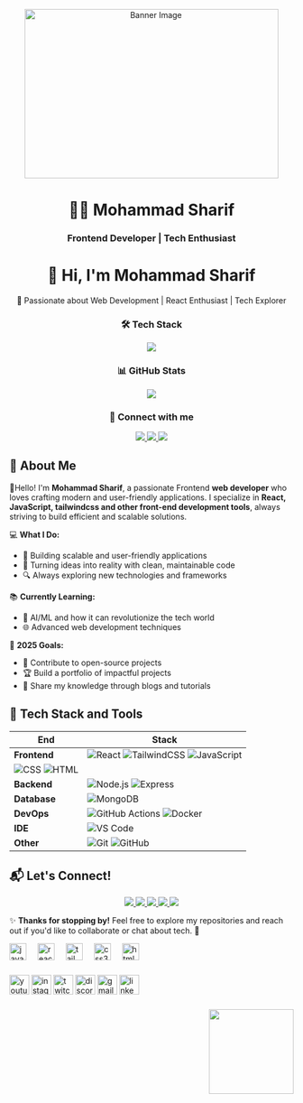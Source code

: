 <!-- Banner Image -->
<!-- Banner Image -->
<p align="center">
  <img src="https://i.ibb.co.com/65164Nt/sharifselfies.jpg" alt="Banner Image" width="450" height="300" />
</p>

<!-- Name & Designation -->
<h1 align="center">👨‍💻 Mohammad Sharif</h1>
<h3 align="center">Frontend Developer | Tech Enthusiast</h3>


<h1 align="center">👋 Hi, I'm Mohammad Sharif</h1>

<p align="center">
  🚀 Passionate about Web Development | React Enthusiast | Tech Explorer
</p>

<!-- Tech Stack -->
<h3 align="center">🛠 Tech Stack</h3>
<p align="center">
  <img src="https://skillicons.dev/icons?i=html,css,js,react,tailwind,typescript,nodejs,express,mongodb,firebase" />
</p>

<!-- GitHub Stats -->
<h3 align="center">📊 GitHub Stats</h3>
<p align="center">
  <img src="https://github-readme-stats.vercel.app/api?username=sharif707&show_icons=true&theme=dark" />
</p>

<!-- Contact Links -->
<h3 align="center">🔗 Connect with me</h3>
<p align="center">
  <a href="https://github.com/sharif707" target="_blank">
    <img src="https://img.shields.io/badge/GitHub-171515?style=for-the-badge&logo=github&logoColor=white" />
  </a>
  <a href="https://x.com/Sharif7O7" target="_blank">
    <img src="https://img.shields.io/badge/Twitter-1DA1F2?style=for-the-badge&logo=twitter&logoColor=white" />
  </a>
  <a href="https://www.linkedin.com/in/mohammad-sharif-b25346327/" target="_blank">
    <img src="https://img.shields.io/badge/LinkedIn-0A66C2?style=for-the-badge&logo=linkedin&logoColor=white" />
  </a>
</p>


###
## 🌟 About Me

👋Hello! I'm **Mohammad Sharif**, a passionate Frontend **web developer** who loves crafting modern and user-friendly applications. 
I specialize in **React, JavaScript, tailwindcss and other front-end development tools**, always striving to build efficient and scalable solutions.  

💻 **What I Do:**  
- 🚀 Building scalable and user-friendly applications  
- 🎨 Turning ideas into reality with clean, maintainable code  
- 🔍 Always exploring new technologies and frameworks  

📚 **Currently Learning:**  
- 🤖 AI/ML and how it can revolutionize the tech world  
- 🌐 Advanced web development techniques  

🎯 **2025 Goals:**  
- 🌱 Contribute to open-source projects  
- 🏆 Build a portfolio of impactful projects  
- 📖 Share my knowledge through blogs and tutorials  



## 🔧 Tech Stack and Tools  



<div align="center">
 
| End        | Stack  |
|------------|-------------------------------------------------|
| **Frontend**  | ![React](https://img.shields.io/badge/-React-61DAFB?logo=react&logoColor=black) ![TailwindCSS](https://img.shields.io/badge/-TailwindCSS-38B2AC?logo=tailwindcss&logoColor=white) ![JavaScript](https://img.shields.io/badge/-JavaScript-F7DF1E?logo=javascript&logoColor=black)
 ![CSS](https://img.shields.io/badge/-CSS3-1572B6?logo=css3&logoColor=white) ![HTML](https://img.shields.io/badge/-HTML5-E34F26?logo=html5&logoColor=white) |
| **Backend**  | ![Node.js](https://img.shields.io/badge/-Node.js-339933?logo=node.js&logoColor=white) ![Express](https://img.shields.io/badge/-Express.js-000000?logo=express&logoColor=white) |
| **Database**  | ![MongoDB](https://img.shields.io/badge/-MongoDB-47A248?logo=mongodb&logoColor=white) |
| **DevOps**  | ![GitHub Actions](https://img.shields.io/badge/-GitHub%20Actions-2088FF?logo=githubactions&logoColor=white) ![Docker](https://img.shields.io/badge/-Docker-2496ED?logo=docker&logoColor=white) |
| **IDE**  | ![VS Code](https://img.shields.io/badge/-VS%20Code-007ACC?logo=visualstudiocode&logoColor=white) |
| **Other**  | ![Git](https://img.shields.io/badge/-Git-F05032?logo=git&logoColor=white) ![GitHub](https://img.shields.io/badge/-GitHub-181717?logo=github&logoColor=white) |

</div>





## 📬 Let's Connect!


<p align="center">
  <a href="mailto:mdsh8692@gmail.com">
    <img src="https://img.shields.io/badge/-Email-D14836?style=for-the-badge&logo=gmail&logoColor=white" />
  </a>
  <a href="tel:+8801580515003">
    <img src="https://img.shields.io/badge/-Call_Me-25D366?style=for-the-badge&logo=whatsapp&logoColor=white" />
  </a>
  <a href="https://www.linkedin.com/in/mohammad-sharif-b25346327/" target="_blank">
    <img src="https://img.shields.io/badge/-LinkedIn-0077B5?style=for-the-badge&logo=linkedin&logoColor=white" />
  </a>
  <a href="https://x.com/Sharif7O7" target="_blank">
    <img src="https://img.shields.io/badge/-Twitter-1DA1F2?style=for-the-badge&logo=twitter&logoColor=white" />
  </a>
  <a href="https://github.com/sharif707" target="_blank">
    <img src="https://img.shields.io/badge/-GitHub-181717?style=for-the-badge&logo=github&logoColor=white" />
  </a>
</p>



✨ **Thanks for stopping by!** Feel free to explore my repositories and reach out if you'd like to collaborate or chat about tech. 🚀  

<div align="left">
  <img src="https://cdn.jsdelivr.net/gh/devicons/devicon/icons/javascript/javascript-original.svg" height="30" alt="javascript logo"  />
  <img width="12" />
  <img src="https://cdn.jsdelivr.net/gh/devicons/devicon/icons/react/react-original.svg" height="30" alt="react logo"  />
  <img width="12" />
  <img src="https://skillicons.dev/icons?i=tailwind" height="30" alt="tailwindcss logo"  />
  <img width="12" />
  <img src="https://skillicons.dev/icons?i=css" height="30" alt="css3 logo"  />
  <img width="12" />
  <img src="https://skillicons.dev/icons?i=html" height="30" alt="html5 logo"  />
</div>

###

<div align="left">
  <img src="https://img.shields.io/static/v1?message=Youtube&logo=youtube&label=&color=FF0000&logoColor=white&labelColor=&style=for-the-badge" height="35" alt="youtube logo"  />
  <img src="https://img.shields.io/static/v1?message=Instagram&logo=instagram&label=&color=E4405F&logoColor=white&labelColor=&style=for-the-badge" height="35" alt="instagram logo"  />
  <img src="https://img.shields.io/static/v1?message=Twitch&logo=twitch&label=&color=9146FF&logoColor=white&labelColor=&style=for-the-badge" height="35" alt="twitch logo"  />
  <img src="https://img.shields.io/static/v1?message=Discord&logo=discord&label=&color=7289DA&logoColor=white&labelColor=&style=for-the-badge" height="35" alt="discord logo"  />
  <img src="https://img.shields.io/static/v1?message=Gmail&logo=gmail&label=&color=D14836&logoColor=white&labelColor=&style=for-the-badge" height="35" alt="gmail logo"  />
  <img src="https://img.shields.io/static/v1?message=LinkedIn&logo=linkedin&label=&color=0077B5&logoColor=white&labelColor=&style=for-the-badge" height="35" alt="linkedin logo"  />
</div>

###

<img align="right" height="150" src="https://i.imgflip.com/65efzo.gif"  />


###
